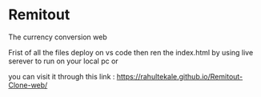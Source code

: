 # Remitout
The currency conversion web

Frist of all the files deploy on vs code 
then ren the index.html by using live serever 
to run on your local pc or 

you can visit it through this link :
https://rahultekale.github.io/Remitout-Clone-web/
